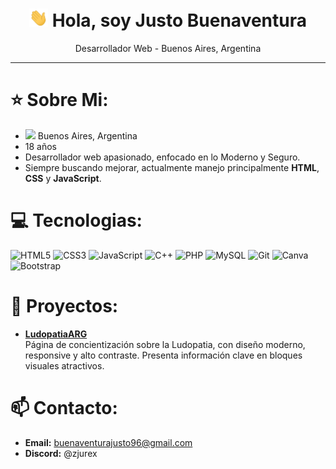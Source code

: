 <h1 align="center"><img src="https://raw.githubusercontent.com/ABSphreak/ABSphreak/master/gifs/Hi.gif" width="30px"> Hola, soy Justo Buenaventura</h1>
<p align="center">Desarrollador Web - Buenos Aires, Argentina</p>

---
# :star: Sobre Mi:
- <img src="https://cdn-icons-png.flaticon.com/128/16021/16021893.png" width="15px" aling="center"> Buenos Aires, Argentina
- 18 años
- Desarrollador web apasionado, enfocado en lo Moderno y Seguro.
- Siempre buscando mejorar, actualmente manejo principalmente **HTML**, **CSS** y **JavaScript**.

# 💻 Tecnologias:
![HTML5](https://img.shields.io/badge/html5-%23E34F26.svg?style=for-the-badge&logo=html5&logoColor=white)
![CSS3](https://img.shields.io/badge/css3-%231572B6.svg?style=for-the-badge&logo=css3&logoColor=white) 
![JavaScript](https://img.shields.io/badge/javascript-%23323330.svg?style=for-the-badge&logo=javascript&logoColor=%23F7DF1E) 
![C++](https://img.shields.io/badge/C%2B%2B-00599C?style=for-the-badge&logo=c%2B%2B&logoColor=white)
![PHP](https://img.shields.io/badge/PHP-777BB4?style=for-the-badge&logo=php&logoColor=white)
![MySQL](https://img.shields.io/badge/mysql-4479A1.svg?style=for-the-badge&logo=mysql&logoColor=white)
![Git](https://img.shields.io/badge/git-%23F05033.svg?style=for-the-badge&logo=git&logoColor=white)
![Canva](https://img.shields.io/badge/Canva-%2300C4CC.svg?style=for-the-badge&logo=Canva&logoColor=white) 
![Bootstrap](https://img.shields.io/badge/bootstrap-%238511FA.svg?style=for-the-badge&logo=bootstrap&logoColor=white)

# :construction: Proyectos:
- [**LudopatiaARG**](https://ludopatia.netlify.app/)  
Página de concientización sobre la Ludopatia, con diseño moderno, responsive y alto contraste. Presenta información clave en bloques visuales atractivos.

# :mailbox: Contacto:
- **Email:** buenaventurajusto96@gmail.com  
- **Discord:** @zjurex


